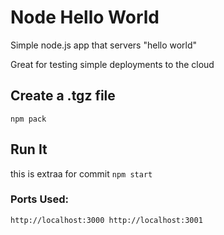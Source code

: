 # Node Hello World

Simple node.js app that servers "hello world"

Great for testing simple deployments to the cloud

## Create a .tgz file

`npm pack`

## Run It
this is extraa for commit
`npm start`

### Ports Used:
`http://localhost:3000
http://localhost:3001`
